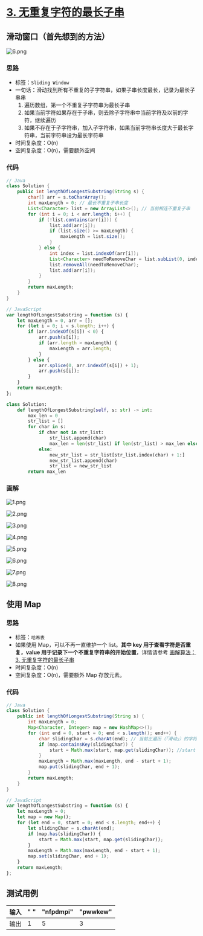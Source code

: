 # [3. 无重复字符的最长子串](https://leetcode-cn.com/problems/longest-substring-without-repeating-characters/)
##  滑动窗口（首先想到的方法）

![6.png](https://deppwang.oss-cn-beijing.aliyuncs.com/blog/2019-12-22-021126.png)

### 思路

* 标签：`Sliding Window`
* 一句话：滑动找到所有不重复的子字符串，如果子串长度最长，记录为最长子串串
  1. 遍历数组，第一个不重复子字符串为最长子串
  3. 如果当前字符如果存在于子串，则去除子字符串中当前字符及以前的字符，继续遍历
  3. 如果不存在于子字符串，加入子字符串，如果当前字符串长度大于最长字符串，当前字符串设为最长字符串
* 时间复杂度：O(n)
* 空间复杂度：O(n)，需要额外空间

### 代码
```Java
// Java
class Solution {
    public int lengthOfLongestSubstring(String s) {
        char[] arr = s.toCharArray();
        int maxLength = 0; // 最长不重复子串长度
        List<Character> list = new ArrayList<>(); // 当前相连不重复子串
        for (int i = 0; i < arr.length; i++) {
            if (!list.contains(arr[i])) {
                list.add(arr[i]);
                if (list.size() >= maxLength) {
                    maxLength = list.size();
                }
            } else {
                int index = list.indexOf(arr[i]);
                List<Character> needToRemoveChar = list.subList(0, index + 1);
                list.removeAll(needToRemoveChar);
                list.add(arr[i]);
            }
        }
        return maxLength;
    }
}
```
```JavaScript
// JavaScript
var lengthOfLongestSubstring = function (s) {
    let maxLength = 0, arr = [];
    for (let i = 0; i < s.length; i++) {
        if (arr.indexOf(s[i]) < 0) {
            arr.push(s[i]);
            if (arr.length > maxLength) {
                maxLength = arr.length;
            }
        } else {
            arr.splice(0, arr.indexOf(s[i]) + 1);
            arr.push(s[i]);
        }
    }
    return maxLength;
};
```

```python
class Solution:  
    def lengthOfLongestSubstring(self, s: str) -> int:  
        max_len = 0  
        str_list = []  
        for char in s:  
            if char not in str_list:  
                str_list.append(char)  
                max_len = len(str_list) if len(str_list) > max_len else max_len  
            else:  
                new_str_list = str_list[str_list.index(char) + 1:]  
                new_str_list.append(char)  
                str_list = new_str_list  
        return max_len
```
### 画解

![1.png](https://deppwang.oss-cn-beijing.aliyuncs.com/blog/2019-12-22-021147.png)

![2.png](https://deppwang.oss-cn-beijing.aliyuncs.com/blog/2019-12-22-021158.png)

![3.png](https://deppwang.oss-cn-beijing.aliyuncs.com/blog/2019-12-22-021208.png)

![4.png](https://deppwang.oss-cn-beijing.aliyuncs.com/blog/2019-12-22-021229.png)

![5.png](https://deppwang.oss-cn-beijing.aliyuncs.com/blog/2019-12-22-021231.png)

![6.png](https://deppwang.oss-cn-beijing.aliyuncs.com/blog/2019-12-22-021233.png)

![7.png](https://deppwang.oss-cn-beijing.aliyuncs.com/blog/2019-12-22-021236.png)

![8.png](https://deppwang.oss-cn-beijing.aliyuncs.com/blog/2019-12-22-022309.png)

## 使用 Map

### 思路

* 标签：` 哈希表 `
* 如果使用 Map，可以不再一直维护一个 list。**其中 key 用于查看字符是否重复，value 用于记录下一个不重复字符串的开始位置**，详情请参考 [画解算法：3. 无重复字符的最长子串](https://leetcode-cn.com/problems/longest-substring-without-repeating-characters/solution/hua-jie-suan-fa-3-wu-zhong-fu-zi-fu-de-zui-chang-z/)
* 时间复杂度：O(n)
* 空间复杂度：O(n)，需要额外 Map 存放元素。

### 代码
```Java
// Java
class Solution {
    public int lengthOfLongestSubstring(String s) {
        int maxLength = 0;
        Map<Character, Integer> map = new HashMap<>();
        for (int end = 0, start = 0; end < s.length(); end++) {
            char slidingChar = s.charAt(end); // 当前正遍历（「滑动」）的字符
            if (map.containsKey(slidingChar)) {
                start = Math.max(start, map.get(slidingChar)); //start 数值越来越大
            }
            maxLength = Math.max(maxLength, end - start + 1);
            map.put(slidingChar, end + 1);
        }
        return maxLength;
    }
}
```
```JavaScript
// JavaScript
var lengthOfLongestSubstring = function (s) {
    let maxLength = 0;
    let map = new Map();
    for (let end = 0, start = 0; end < s.length; end++) {
        let slidingChar = s.charAt(end);
        if (map.has(slidingChar)) {
            start = Math.max(start, map.get(slidingChar));
        }
        maxLength = Math.max(maxLength, end - start + 1);
        map.set(slidingChar, end + 1);
    }
    return maxLength;
};
```
## 测试用例

输入 | " " | "nfpdmpi" | "pwwkew"
---|---|---|---
输出 | 1 | 5 | 3
